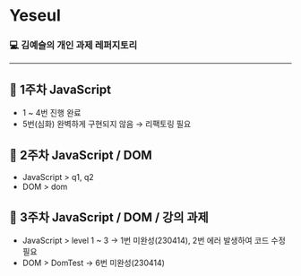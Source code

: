 # Yeseul

### :computer: 김예슬의 개인 과제 레퍼지토리

<hr>

## :file_folder: 1주차 JavaScript

- 1 ~ 4번 진행 완료
- 5번(심화) 완벽하게 구현되지 않음 → 리팩토링 필요

## :file_folder: 2주차 JavaScript / DOM

- JavaScript > q1, q2
- DOM > dom

## :file_folder: 3주차 JavaScript / DOM / 강의 과제

- JavaScript > level 1 ~ 3 -> 1번 미완성(230414), 2번 에러 발생하여 코드 수정 필요
- DOM > DomTest -> 6번 미완성(230414)
